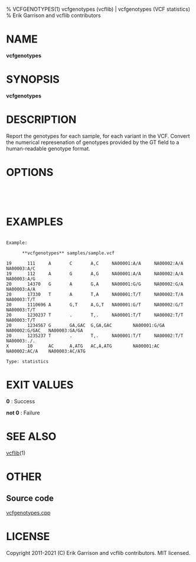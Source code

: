 % VCFGENOTYPES(1) vcfgenotypes (vcflib) | vcfgenotypes (VCF statistics)
% Erik Garrison and vcflib contributors

# NAME

**vcfgenotypes**

# SYNOPSIS

**vcfgenotypes** <vcf file>

# DESCRIPTION

Report the genotypes for each sample, for each variant in the VCF. Convert the numerical represenation of genotypes provided by the GT field to a human-readable genotype format.



# OPTIONS

```




```





# EXAMPLES

```

Example:

      **vcfgenotypes** samples/sample.vcf

19      111     A       C       A,C     NA00001:A/A     NA00002:A/A     NA00003:A/C
19      112     A       G       A,G     NA00001:A/A     NA00002:A/A     NA00003:A/G
20      14370   G       A       G,A     NA00001:G/G     NA00002:G/A     NA00003:A/A
20      17330   T       A       T,A     NA00001:T/T     NA00002:T/A     NA00003:T/T
20      1110696 A       G,T     A,G,T   NA00001:G/T     NA00002:G/T     NA00003:T/T
20      1230237 T       .       T,.     NA00001:T/T     NA00002:T/T     NA00003:T/T
20      1234567 G       GA,GAC  G,GA,GAC        NA00001:G/GA    NA00002:G/GAC   NA00003:GA/GA
20      1235237 T       .       T,.     NA00001:T/T     NA00002:T/T     NA00003:./.
X       10      AC      A,ATG   AC,A,ATG        NA00001:AC      NA00002:AC/A    NA00003:AC/ATG

Type: statistics

```



# EXIT VALUES

**0**
: Success

**not 0**
: Failure

# SEE ALSO



[vcflib](./vcflib.md)(1)



# OTHER

## Source code

[vcfgenotypes.cpp](https://github.com/vcflib/vcflib/blob/master/src/vcfgenotypes.cpp)

# LICENSE

Copyright 2011-2021 (C) Erik Garrison and vcflib contributors. MIT licensed.

<!--
  Created with ./scripts/bin2md.rb scripts/bin2md-template.erb
-->
